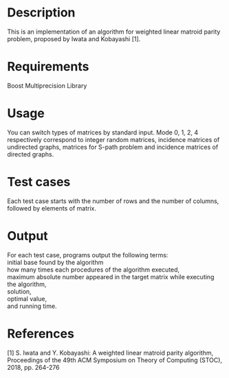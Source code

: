 # Description
This is an implementation of an algorithm for weighted linear matroid parity problem, proposed by Iwata and Kobayashi [1].

# Requirements
Boost Multiprecision Library

# Usage
You can switch types of matrices by standard input.
Mode 0, 1, 2, 4 respectively correspond to integer random matrices, incidence matrices of undirected graphs, matrices for S-path problem and incidence matrices of directed graphs.

# Test cases
Each test case starts with the number of rows and the number of columns, followed by elements of matrix.

# Output
For each test case, programs output the following terms:  <br>
  initial base found by the algorithm<br>
  how many times each procedures of the algorithm executed,<br>
  maximum absolute number appeared in the target matrix while executing the algorithm, <br>
  solution, <br>
  optimal value,<br>
  and running time.

# References
[1] S. Iwata and Y. Kobayashi: A weighted linear matroid parity algorithm, Proceedings of the 49th ACM Symposium on Theory of Computing (STOC), 2018, pp. 264-276

